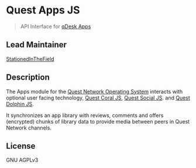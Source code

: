 # Quest Apps JS
> API Interface for [qDesk Apps](https://github.com/QuestNetwork/qd-apps-ts) 

## Lead Maintainer

[StationedInTheField](https://github.com/StationedInTheField)

## Description

The Apps module for the [Quest Network Operating System](https://github.com/QuestNetwork/quest-os-js) interacts with optional user facing technology, [Quest Coral JS](https://github.com/QuestNetwork/quest-coral-js), [Quest Social JS](https://github.com/QuestNetwork/quest-social-js).  and [Quest Dolphin JS](https://github.com/QuestNetwork/quest-dolphin-js). 

It synchronizes an app library with reviews, comments and offers (encrypted) chunks of library data to provide media between peers in Quest Network channels. 

## License

GNU AGPLv3
